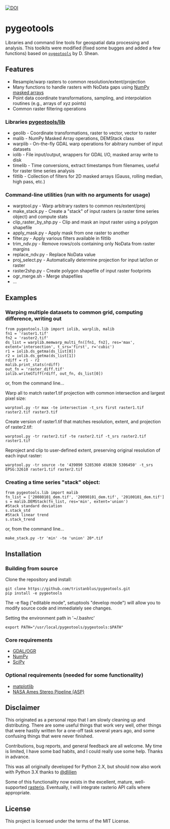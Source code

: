 [![DOI](https://zenodo.org/badge/73121780.svg)](https://zenodo.org/badge/latestdoi/73121780)

# pygeotools
Libraries and command line tools for geospatial data processing and analysis. This toolkits were modified (fixed some bugges and added a few functions) based on [`pygeotools`](https://github.com/dshean/pygeotools) by D. Shean.

## Features
- Resample/warp rasters to common resolution/extent/projection
- Many functions to handle rasters with NoData gaps using [NumPy masked arrays](https://docs.scipy.org/doc/numpy/reference/maskedarray.generic.html)
- Point data coordinate transformations, sampling, and interpolation routines (e.g., arrays of xyz points)
- Common raster filtering operations

### Libraries [pygeotools/lib](./pygeotools/lib) 
- geolib - Coordinate transformations, raster to vector, vector to raster
- malib - NumPy Masked Array operations, DEMStack class
- warplib - On-the-fly GDAL warp operations for abitrary number of input datasets
- iolib - File input/output, wrappers for GDAL I/O, masked array write to disk
- timelib - Time conversions, extract timestamps from filenames, useful for raster time series analysis
- filtlib - Collection of filters for 2D masked arrays (Gauss, rolling median, high pass, etc.)

### Command-line utilities (run with no arguments for usage)
- warptool.py - Warp arbitrary rasters to common res/extent/proj
- make_stack.py - Create a "stack" of input rasters (a raster time series object) and compute stats
- clip_raster_by_shp.py - Clip and mask an input raster using a polygon shapefile
- apply_mask.py - Apply mask from one raster to another
- filter.py - Apply various filters available in filtlib
- trim_ndv.py - Remove rows/cols containing only NoData from raster margins
- replace_ndv.py - Replace NoData value
- proj_select.py - Automatically determine projection for input lat/lon or raster
- raster2shp.py - Create polygon shapefile of input raster footprints
- ogr_merge.sh - Merge shapefiles
- ...

## Examples 

### Warping multiple datasets to common grid, computing difference, writing out
```
from pygeotools.lib import iolib, warplib, malib
fn1 = 'raster1.tif'
fn2 = 'raster2.tif'
ds_list = warplib.memwarp_multi_fn([fn1, fn2], res='max', extent='intersection', t_srs='first', r='cubic')
r1 = iolib.ds_getma(ds_list[0])
r2 = iolib.ds_getma(ds_list[1])
rdiff = r1 - r2
malib.print_stats(rdiff)
out_fn = 'raster_diff.tif'
iolib.writeGTiff(rdiff, out_fn, ds_list[0])
```
or, from the command line... 

Warp all to match raster1.tif projection with common intersection and largest pixel size:

`warptool.py -tr max -te intersection -t_srs first raster1.tif raster2.tif raster3.tif`

Create version of raster1.tif that matches resolution, extent, and projection of raster2.tif:

`warptool.py -tr raster2.tif -te raster2.tif -t_srs raster2.tif raster1.tif`

Reproject and clip to user-defined extent, preserving original resolution of each input raster:

`warptool.py -tr source -te '439090 5285360 458630 5306450' -t_srs EPSG:32610 raster1.tif raster2.tif`

### Creating a time series "stack" object:
```
from pygeotools.lib import malib
fn_list = ['20080101_dem.tif', '20090101_dem.tif', '20100101_dem.tif']
s = malib.DEMStack(fn_list, res='min', extent='union')
#Stack standard deviation
s.stack_std
#Stack linear trend
s.stack_trend
```
or, from the command line...

`make_stack.py -tr 'min' -te 'union' 20*.tif`


## Installation

### Building from source

Clone the repository and install:

    git clone https://github.com/tristanblus/pygeotools.git
    pip install -e pygeotools

The -e flag ("editable mode", setuptools "develop mode") will allow you to modify source code and immediately see changes.

Setting the environment path in '~/.bashrc'

    export PATH="/usr/local/pygeotools/pygeotools:$PATH"
    
### Core requirements 
- [GDAL/OGR](http://www.gdal.org/)
- [NumPy](http://www.numpy.org/)
- [SciPy](https://www.scipy.org/)

### Optional requirements (needed for some functionality) 
- [matplotlib](http://matplotlib.org/)
- [NASA Ames Stereo Pipeline (ASP)](https://ti.arc.nasa.gov/tech/asr/intelligent-robotics/ngt/stereo/)

## Disclaimer 

This originated as a personal repo that I am slowly cleaning up and distributing.  There are some useful things that work very well, other things that were hastily written for a one-off task several years ago, and some confusing things that were never finished. 

Contributions, bug reports, and general feedback are all welcome.  My time is limited, I have some bad habits, and I could really use some help.  Thanks in advance.

This was all originally developed for Python 2.X, but should now also work with Python 3.X thanks to [@dlilien](https://github.com/dlilien)

Some of this functionality now exists in the excellent, mature, well-supported [rasterio](https://github.com/mapbox/rasterio).  Eventually, I will integrate rasterio API calls where appropriate.

## License

This project is licensed under the terms of the MIT License.


